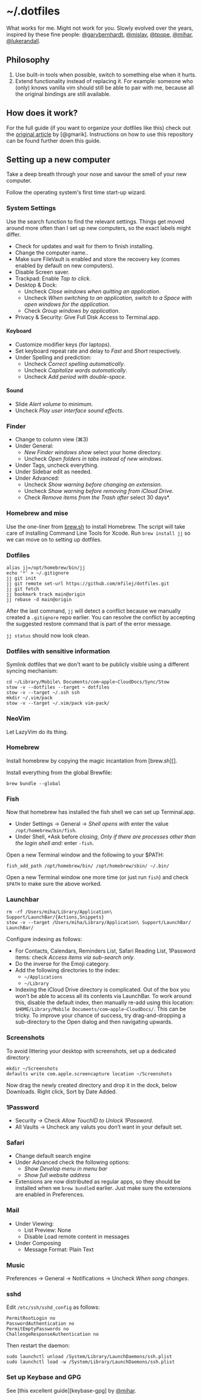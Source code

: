 # ~/.dotfiles

What works for me. Might not work for you. Slowly evolved over the years, inspired by these fine people: [@garybernhardt][], [@mislav][], [@tpope][], [@mihar][], [@lukerandall][].

## Philosophy

1) Use built-in tools when possible, switch to something else when it hurts.
2) Extend functionality instead of replacing it. For example: someone who (only) knows vanilla vim should still be able to pair with me, because all the original bindings are still available.

## How does it work?

For the full guide (if you want to organize your dotfiles like this) check out the [original article](http://www.gmarik.info/blog/2010/tracking-dotfiles-with-git/) by [@gmarik]. Instructions on how to use this repository can be found further down this guide.

## Setting up a new computer

Take a deep breath through your nose and savour the smell of your new computer.

Follow the operating system's first time start-up wizard. 

### System Settings

Use the search function to find the relevant settings.
Things get moved around more often than I set up new computers, so the exact labels might differ.

- Check for updates and wait for them to finish installing.
- Change the computer name..
- Make sure FileVault is enabled and store the recovery key (comes enabled by default on new computers).
- Disable Screen saver.
- Trackpad: Enable *Tap to click*.
- Desktop & Dock:
  - Uncheck *Close windows when quitting an application*.  
  - Uncheck *When switching to an application, switch to a
  Space with open windows for the application*.
  - Check *Group windows by application*.
- Privacy & Security: Give Full Disk Access to Terminal.app.

#### Keyboard

- Customize modifier keys (for laptops).
- Set keyboard repeat rate and delay to *Fast* and *Short* respectively.
- Under Spelling and prediction:
  - Uncheck *Correct spelling automatically*.
  - Uncheck *Capitalize words automatically*.
  - Uncheck *Add period with double-space*.

#### Sound

- Slide *Alert volume* to minimum.
- Uncheck *Play user interface sound effects*.

### Finder

- Change to column view (⌘3)
- Under General:
  - *New Finder windows show* select your home directory.
  - Uncheck *Open folders in tabs instead of new windows*.
- Under Tags, uncheck everything.
- Under Sidebar edit as needed.
- Under Advanced:
  - Uncheck *Show warning before changing an extension*.
  - Uncheck *Show warning before removing from iCloud Drive*.
  - Check *Remove items from the Trash after* select 30 days*.

### Homebrew and mise

Use the one-liner from [brew.sh](https://brew.sh) to install Homebrew.
The script will take care of installing Command Line Tools for Xcode.
Run `brew install jj` so we can move on to setting up dotfiles.

### Dotfiles

```
alias jj=/opt/homebrew/bin/jj
echo '*' > ~/.gitignore
jj git init
jj git remote set-url https://github.com/mfilej/dotfiles.git
jj git fetch
jj bookmark track main@origin
jj rebase -d main@origin
```

After the last command, `jj` will detect a conflict because we manually created a `.gitignore` repo earlier. You can resolve the conflict by accepting the suggested restore command that is part of the error message.

`jj status` should now look clean.

### Dotfiles with sensitive information

Symlink dotfiles that we don't want to be publicly visible using a different syncing mechanism:

    cd ~/Library/Mobile\ Documents/com~apple~CloudDocs/Sync/Stow
    stow -v --dotfiles --target ~ dotfiles
    stow -v --target ~/.ssh ssh
    mkdir ~/.vim/pack
    stow -v --target ~/.vim/pack vim-pack/


### NeoVim

Let LazyVim do its thing.

### Homebrew

Install homebrew by copying the magic incantation from [brew.sh][].

Install everything from the global Brewfile:

    brew bundle --global


### Fish

Now that homebrew has installed the fish shell we can set up Terminal.app.

- Under Settings → General → *Shell opens with* enter the value `/opt/homebrew/bin/fish`.
- Under Shell, *Ask before *closing*, *Only if there are processes other than the login shell and:* enter `-fish`.

Open a new Terminal window and the following to your $PATH:

    fish_add_path /opt/homebrew/bin/ /opt/homebrew/sbin/ ~/.bin/

Open a new Terminal window one more time (or just run `fish`) and check `$PATH` to make sure the above worked.

### Launchbar

    rm -rf /Users/miha/Library/Application\ Support/LaunchBar/{Actions,Snippets}
    stow -v --target /Users/miha/Library/Application\ Support/LaunchBar/ LaunchBar/

Configure indexing as follows:
- For Contacts, Calendars, Reminders List, Safari Reading List, 1Password items: check *Access
items via sub-search only*.
- Do the inverse for the Emoji category.
- Add the following directories to the index:
  - `~/Applications`
  - `~/Library`
- Indexing the iCloud Drive directory is complicated. Out of the box you won't
  be able to access all its contents via LaunchBar. To work around this, disable the default index, then manually re-add using this location: `$HOME/Library/Mobile Documents/com~apple~CloudDocs/`. This can be tricky. To improve your chance of success, try drag-and-dropping a sub-directory to the Open dialog and then navigating upwards.

### Screenshots

To avoid littering your desktop with screenshots, set up a dedicated directory:

    mkdir ~/Screenshots
    defaults write com.apple.screencapture location ~/Screenshots

Now drag the newly created directory and drop it in the dock, below Downloads. Right click, Sort by Date Added.

### 1Password

- Security → Check *Allow TouchID to Unlock 1Password*.
- All Vaults → Uncheck any valuts you don’t want in your default set.

### Safari

- Change default search engine
- Under Advanced check the following options: 
  - *Show Develop menu in menu bar*
  - *Show full website address*
- Extensions are now distributed as regular apps, so they should be installed
  when we `brew bundle`d earlier. Just make sure the extensions are enabled in Preferences.

### Mail

- Under Viewing:
  - List Preview: None
  - Disable Load remote content in messages
- Under Composing
  - Message Format: Plain Text

### Music

Preferences → General → Notifications → Uncheck *When song changes*.

### sshd

Edit `/etc/ssh/sshd_config` as follows:

    PermitRootLogin no
    PasswordAuthentication no
    PermitEmptyPasswords no
    ChallengeResponseAuthentication no

Then restart the daemon:

    sudo launchctl unload /System/Library/LaunchDaemons/ssh.plist
    sudo launchctl load -w /System/Library/LaunchDaemons/ssh.plist


### Set up Keybase and GPG

See [this excellent guide][keybase-gpg] by [@mihar].

[@garybernhardt]: https://github.com/garybernhardt
[@mislav]: https://github.com/mislav
[@tpope]: https://github.com/tpope
[@mihar]: https://github.com/mihar
[@lukerandall]: https://github.com/lukerandall/

